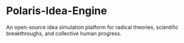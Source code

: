 # Polaris-Idea-Engine
An open-source idea simulation platform for radical theories, scientific breakthroughs, and collective human progress.
